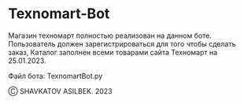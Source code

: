 # Texnomart-Bot

Магазин техномарт полностью реализован на данном боте. Пользователь должен зарегистрироваться для того чтобы сделать заказ,
Каталог заполнен всеми товарами сайта Техномарт на 25.01.2023.

Файл бота: TexnomartBot.py

Ⓒ SHAVKATOV ASILBEK. 2023
